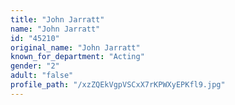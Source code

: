 ```yaml
---
title: "John Jarratt"
name: "John Jarratt"
id: "45210"
original_name: "John Jarratt"
known_for_department: "Acting"
gender: "2"
adult: "false"
profile_path: "/xzZQEkVgpVSCxX7rKPWXyEPKfl9.jpg"
---
```

